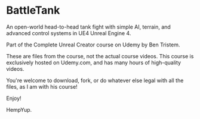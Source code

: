 # BattleTank
An open-world head-to-head tank fight with simple AI, terrain, and advanced control systems in UE4 Unreal Engine 4.

Part of the Complete Unreal Creator course on Udemy by Ben Tristem.

These are files from the course, not the actual course videos. This course is exclusively hosted on Udemy.com, and has many hours of high-quality videos.

You're welcome to download, fork, or do whatever else legal with all the files, as I am with his course!

Enjoy!

HempYup.

